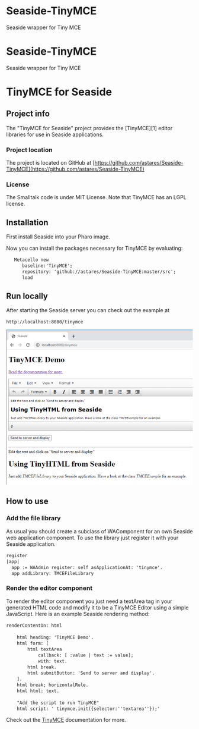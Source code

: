 # Seaside-TinyMCE
Seaside wrapper for Tiny MCE

# Seaside-TinyMCE
Seaside wrapper for Tiny MCE

# TinyMCE for Seaside

## Project info

The "TinyMCE for Seaside" project provides the [TinyMCE][1] editor libraries for use in Seaside applications.

### Project location
The project is located on GitHub at [https://github.com/astares/Seaside-TinyMCE](https://github.com/astares/Seaside-TinyMCE)

### License
The Smalltalk code is under MIT License. Note that TinyMCE has an LGPL license.

## Installation
First install Seaside into your Pharo image.

Now you can install the packages necessary for TinyMCE by evaluating:

```Smalltalk
   Metacello new
      baseline:'TinyMCE';
      repository: 'github://astares/Seaside-TinyMCE:master/src';
      load
```

## Run locally

After starting the Seaside server you can check out the example at

    http://localhost:8080/tinymce
    
    
![alt text](screen.png "Screenshot")

## How to use
### Add the file library

As usual you should create a subclass of WAComponent for an own Seaside web application component. To use the library just register it with your Seaside application.

    register
    |app|
	  app := WAAdmin register: self asApplicationAt: 'tinymce'.
	  app addLibrary: TMCEFileLibrary 

### Render the editor component

To render the editor component you just need a textArea tag in your generated HTML code and modify it to be a TinyMCE Editor using a simple JavaScript. Here is an example Seaside rendering method:

    renderContentOn: html

	    html heading: 'TinyMCE Demo'.
    	html form: [ 
	    	html textArea 
	       		callback: [ :value | text := value];
	    		with: text.
	    	html break.	
	    	html submitButton: 'Send to server and display'.	
    	].
    	html break; horizontalRule.	
	    html html: text.

    	"Add the script to run TinyMCE"	
    	html script: ' tinymce.init({selector:''textarea''});'

Check out the [TinyMCE](http://www.tinymce.com) documentation for more.


    

